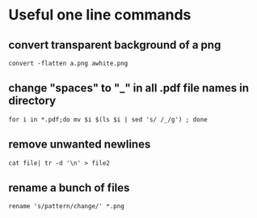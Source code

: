 
Useful one line commands
========================

convert transparent background of a png
---------------------------------------
```
convert -flatten a.png awhite.png
```

change "spaces" to "_" in all .pdf file names in directory
----------------------------------------------------------
```
for i in *.pdf;do mv $i $(ls $i | sed 's/ /_/g') ; done
```

remove unwanted newlines
------------------------
```
cat file| tr -d '\n' > file2
```

rename a bunch of files
-----------------------
```
rename 's/pattern/change/' *.png
```

